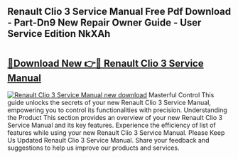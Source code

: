 ## Renault Clio 3 Service Manual Free Pdf Download - Part-Dn9 New Repair Owner Guide - User Service Edition NkXAh

# <h2><a href="http://bc97157.oget.top/?id=Renault+Clio+3+Service+Manual">🔗Download New 👉🔴 Renault Clio 3 Service Manual</a></h2>

[![Renault Clio 3 Service Manual new download](https://i.imgur.com/5g1atiW.png)](http://bc97157.oget.top/?id=Renault+Clio+3+Service+Manual)
Masterful Control This guide unlocks the secrets of your new Renault Clio 3 Service Manual, empowering you to control its functionalities with precision. Understanding the Product This section provides an overview of your new Renault Clio 3 Service Manual and its key features. Experience the efficiency of list of features while using your new Renault Clio 3 Service Manual. Please Keep Us Updated Renault Clio 3 Service Manual. Share your feedback and suggestions to help us improve our products and services.
